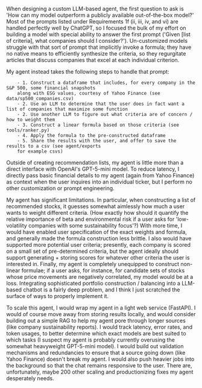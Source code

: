 When designing a custom LLM-based agent, the first question to ask is 'How can my model
outperform a publicly available out-of-the-box model?' Most of the prompts listed under 
Requirements 1f (ii, iii, iv, and vi) are handled perfectly well by ChatGPT, so I 
focused the bulk of my effort on building a model with special ability to answer the first 
prompt ('Given [list of criteria], what companies should I consider?'). Un-customized models 
struggle with that sort of prompt that implicitly invoke a formula; they have no native means to efficiently 
synthesize the criteria, so they regurgitate articles that discuss companies that excel at each individual criterion. 

My agent instead takes the following steps to handle that prompt: 

        - 1. Construct a dataframe that includes, for every company in the S&P 500, some financial snapshots
        along with ESG values, courtesy of Yahoo Finance (see data/sp500_companies.csv)
        - 2. Use an LLM to determine that the user does in fact want a list of companies that maximize some function
        - 2. Use another LLM to figure out what criteria are of concern / how to weight them
        - 3. Construct a linear formula based on those criteria (see tools/ranker.py)
        - 4. Apply the formula to the pre-constructed dataframe 
        - 5. Share the results with the user, and offer to save the results to a csv (see agent/exports
        for example csvs)

Outside of creating recommendation lists, my agent is little more than a direct interface with OpenAI's
GPT-5-mini model. To reduce latency, I directly pass basic financial details to my agent (again from Yahoo
Finance) as context when the user inquires into an individual ticker, but I perform no other customization or prompt engineering.

My agent has significant limitations. In particular, when constructing a list of recommended stocks, it guesses
somewhat aimlessly how much a user wants to weight different criteria. (How 
exactly how should it quantify the relative importance of beta and environmental risk if a user asks for
'low-volatility companies with some sustainability focus'?) With more time, I would have enabled user 
specification of the exact weights and formula, and generally made the formula construction less brittle. I also would 
have supported more potential user criteria; presently, each company is scored on a small set of pre-determined criteria, 
but the agent ideally should support generating + storing scores for whatever other criteria the user is interested in.
Finally, my agent is completely unequipped to construct non-linear formulae; if a user asks, for instance, for 
candidate sets of stocks whose price movements are negatively correlated, my model would be at a loss. Integrating 
sophisticated portfolio construction / balancing into a LLM-based chatbot is a fairly deep problem, and I 
think I just scratched the surface of ways to properly implement it. 

To scale this agent, I would wrap my agent in a light web service (FastAPI). I would
of course move away from storing results locally, and would consider building out a simple
RAG to help my agent pore through longer sources (like company sustainability reports). I would track latency,
error rates, and token usages, to better determine which exact models are best suited to which tasks (I suspect my agent is probably
currently overusing the somewhat heavyweight GPT-5-mini model). I would build out validation mechanisms and
redundancies to ensure that a source going down (like Yahoo Finance) doesn't break my agent. I would also
push heavier jobs into the background so that the chat remains responsive to the user. There are,
unfortunately, maybe 200 other scaling and productionizing fixes my agent desperately needs.






    

